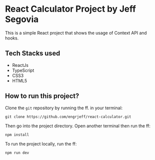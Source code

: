 # React Calculator Project by Jeff Segovia

This is a simple React project that shows the usage of Context API and hooks.

## Tech Stacks used

- ReactJs
- TypeScript
- CSS3
- HTML5

## How to run this project?

Clone the `git` repository by running the ff. in your terminal:

```shell
git clone https://github.com/engrjeff/react-calculator.git
```

Then go into the project directory. Open another terminal then run the ff:

```shell
npm install
```

To run the project locally, run the ff:

```shell
npm run dev
```
